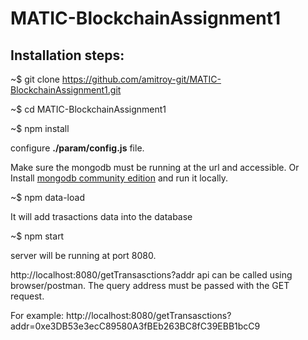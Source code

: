 # MATIC-BlockchainAssignment1

## Installation steps:

~$ git clone https://github.com/amitroy-git/MATIC-BlockchainAssignment1.git

~$ cd MATIC-BlockchainAssignment1

~$ npm install

configure **./param/config.js** file.

Make sure the mongodb must be running at the url and accessible. Or Install [mongodb community edition](https://docs.mongodb.com/manual/administration/install-community/) and run it locally. 

~$ npm data-load  

It will add trasactions data into the database

~$ npm start


server will be running at port 8080.

http://localhost:8080/getTransasctions?addr api can be called using browser/postman. The query address must be passed with the GET request.

For example:  http://localhost:8080/getTransasctions?addr=0xe3DB53e3ecC89580A3fBEb263BC8fC39EBB1bcC9

